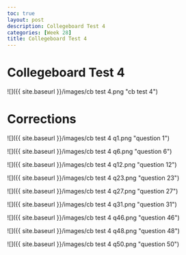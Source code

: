 ```yaml
---
toc: true
layout: post
description: Collegeboard Test 4
categories: [Week 28]
title: Collegeboard Test 4
---
```

# Collegeboard Test 4 

![]({{ site.baseurl }}/images/cb test 4.png "cb test 4")

# Corrections

![]({{ site.baseurl }}/images/cb test 4 q1.png "question 1")

![]({{ site.baseurl }}/images/cb test 4 q6.png "question 6")

![]({{ site.baseurl }}/images/cb test 4 q12.png "question 12")

![]({{ site.baseurl }}/images/cb test 4 q23.png "question 23")

![]({{ site.baseurl }}/images/cb test 4 q27.png "question 27")

![]({{ site.baseurl }}/images/cb test 4 q31.png "question 31")

![]({{ site.baseurl }}/images/cb test 4 q46.png "question 46")

![]({{ site.baseurl }}/images/cb test 4 q48.png "question 48")

![]({{ site.baseurl }}/images/cb test 4 q50.png "question 50")

